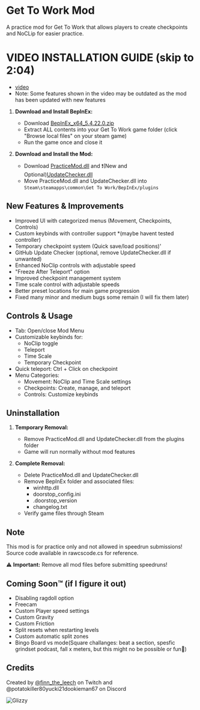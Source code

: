 # Get To Work Mod
A practice mod for Get To Work that allows players to create checkpoints and NoCLip for easier practice.

# VIDEO INSTALLATION GUIDE (skip to 2:04) 
   - [video](https://www.youtube.com/watch?v=_EK-lcjYsJo)
   - Note: Some features shown in the video may be outdated as the mod has been updated with new features

1. **Download and Install BepInEx:**
   - Download [BepInEx_x64_5.4.22.0.zip](https://github.com/Elwilo3/GTW-practice-mod/raw/refs/heads/main/files/BepInEx_win_x64_5.4.23.2.zip)
   - Extract ALL contents into your Get To Work game folder (click "Browse local files" on your steam game)
   - Run the game once and close it

2. **Download and Install the Mod:**
   - Download [PracticeMod.dll](https://github.com/Elwilo3/GTW-practice-mod/raw/refs/heads/main/files/PracticeMod.dll) and ❗(New and Optional)[UpdateChecker.dll](https://github.com/Elwilo3/GTW-practice-mod/raw/refs/heads/main/files/UpdateChecker.dll)
   - Move PracticeMod.dll and UpdateChecker.dll into `Steam\steamapps\common\Get To Work/BepInEx/plugins`

## New Features & Improvements
- Improved UI with categorized menus (Movement, Checkpoints, Controls)
- Custom keybinds with controller support *(maybe havent tested controller)
- Temporary checkpoint system (Quick save/load positions)'
- GitHub Update Checker (optional, remove UpdateChecker.dll if unwanted)
- Enhanced NoClip controls with adjustable speed
- "Freeze After Teleport" option
- Improved checkpoint management system
- Time scale control with adjustable speeds
- Better preset locations for main game progression
- Fixed many minor and medium bugs some remain (I will fix them later)

## Controls & Usage
- Tab: Open/close Mod Menu
- Customizable keybinds for:
  - NoClip toggle
  - Teleport
  - Time Scale
  - Temporary Checkpoint
- Quick teleport: Ctrl + Click on checkpoint
- Menu Categories:
  - Movement: NoClip and Time Scale settings
  - Checkpoints: Create, manage, and teleport
  - Controls: Customize keybinds

## Uninstallation
1. **Temporary Removal:**
   - Remove PracticeMod.dll and UpdateChecker.dll from the plugins folder
   - Game will run normally without mod features

2. **Complete Removal:**
   - Delete PracticeMod.dll and UpdateChecker.dll
   - Remove BepInEx folder and associated files:
     - winhttp.dll
     - doorstop_config.ini
     - .doorstop_version
     - changelog.txt
   - Verify game files through Steam

## Note
This mod is for practice only and not allowed in speedrun submissions!
Source code available in rawcscode.cs for reference.

⚠️ **Important:** Remove all mod files before submitting speedruns!

## Coming Soon™ (if I figure it out)
- Disabling ragdoll option
- Freecam
- Custom Player speed settings
- Custom Gravity
- Custom Friction
- Split resets when restarting levels
- Custom automatic split zones
- Bingo Board vs mode(Square challanges: beat a section, spesfic grindset podcast, fall x meters, but this might no be possible or fun🤷)

## Credits
Created by [@finn_the_leech](https://www.twitch.tv/finn_the_leech) on Twitch and @potatokiller80yucki21dookieman67 on Discord

![Glizzy](https://villacocina.com/wp-content/uploads/2023/04/Mexican-Hotdogs-WEBSITE-scaled.jpg)